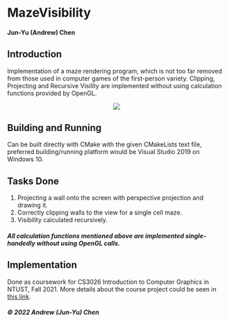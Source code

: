 # MazeVisibility
#### Jun-Yu (Andrew) Chen
## Introduction
Implementation of a maze rendering program, which is not too far removed from those used in computer games of the first-person variety. Clipping, Projecting and Recursive Visility are implemented without using calculation functions provided by OpenGL.
<p align="center">
  <img src="https://user-images.githubusercontent.com/64970325/151764120-b7b930ec-ee6e-4cfb-a42c-40a44f164a82.png" />
</p>

## Building and Running
Can be built directly with CMake with the given CMakeLists text file, preferred building/running platform would be Visual Studio 2019 on Windows 10.

## Tasks Done
1. Projecting a wall onto the screen with perspective projection and drawing it.
2. Correctly clipping walls to the view for a single cell maze.
3. Visibility calculated recursively.
##### All calculation functions mentioned above are implemented single-handedly without using OpenGL calls.


## Implementation
Done as coursework for CS3026 Introduction to Computer Graphics in NTUST, Fall 2021. More details about the course project could be seen in [this link](http://dgmm.csie.ntust.edu.tw/?ac1=courprojdetail_CG2012F_3&id=5ecf8d85e9b81&sid=614a94d120c83).

##### © 2022 Andrew (Jun-Yu) Chen
